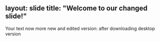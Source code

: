 layout: slide
title: "Welcome to our changed slide!"
---
Your text
now more new and edited version: after downloading desktop version

